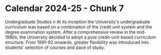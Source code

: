 # Calendar 2024-25 - Chunk 7

<!-- Chunk tokens: 71, Enriched tokens: 74 -->

Undergraduate Studies n
At  its  inception  the  University's  undergraduate  curriculum was  based  on  a combination of the credit unit system and the degree examination system. After a comprehensive review in the mid-1980s, the University decided to adopt a pure credit-unit-based curriculum structure. From 1991-92 onwards, greater flexibility was introduced into students' selection of courses and pace of study.